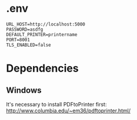 # .env
```
URL_HOST=http://localhost:5000
PASSWORD=asdfg
DEFAULT_PRINTER=printername
PORT=8001
TLS_ENABLED=false
```

# Dependencies

## Windows

It's necessary to install PDFtoPrinter first:
<http://www.columbia.edu/~em36/pdftoprinter.html/>